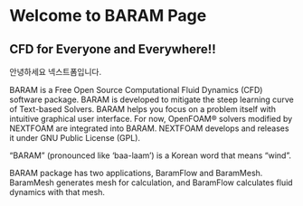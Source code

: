 # Welcome to BARAM Page

## CFD for Everyone and Everywhere!!

안녕하세요 넥스트폼입니다.


BARAM is a Free Open Source Computational Fluid Dynamics (CFD) software package. BARAM is developed to mitigate the steep learning curve of Text-based Solvers. BARAM helps you focus on a problem itself with intuitive graphical user interface. For now, OpenFOAM® solvers modified by NEXTFOAM are integrated into BARAM. NEXTFOAM develops and releases it under GNU Public License (GPL).

“BARAM” (pronounced like ‘baa-laam’) is a Korean word that means “wind”.

BARAM package has two applications, BaramFlow and BaramMesh. BaramMesh generates mesh for calculation, and BaramFlow calculates fluid dynamics with that mesh.